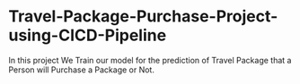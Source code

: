 # Travel-Package-Purchase-Project-using-CICD-Pipeline
In this project We Train our model for the prediction of Travel Package that a Person will Purchase a Package or Not.

